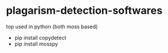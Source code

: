 # plagarism-detection-softwares

top used in python (both moss based)
- pip install copydetect
- pip install mosspy

